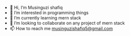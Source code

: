 - 👋 Hi, I’m Musinguzi shafiq
- 👀 I’m interested in programming things
- 🌱 I’m currently learning mern stack
- 💞️ I’m looking to collaborate on any project of mern stack
- 📫 How to reach me musinguzishafiq5@gmail.com

<!---
Shafiq256ug/Shafiq256ug is a ✨ special ✨ repository because its `README.md` (this file) appears on your GitHub profile.
You can click the Preview link to take a look at your changes.
--->
